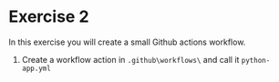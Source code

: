 # Exercise 2

In this exercise you will create a small Github actions workflow.

1. Create a workflow action in `.github\workflows\` and call it `python-app.yml`